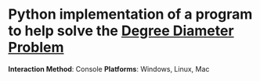 # Python implementation of a program to help solve the [Degree Diameter Problem](https://en.wikipedia.org/wiki/Degree_diameter_problem)

**Interaction Method**: Console
**Platforms**: Windows, Linux, Mac
